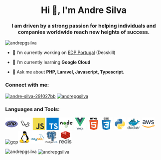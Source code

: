 <h1 align="center">Hi 👋, I'm Andre Silva</h1>
<h3 align="center">I am driven by a strong passion for helping individuals and companies worldwide reach new heights of success.</h3>

<p align="left"> <img src="https://komarev.com/ghpvc/?username=andrepgsilva&label=Profile%20views&color=0e75b6&style=flat" alt="andrepgsilva" /> </p>

- 🔭 I’m currently working on [EDP Portugal](https://www.edp.pt/particulares/servicos/mobilidade-eletrica/app-edp-charge/) (Decskill)

- 🌱 I’m currently learning **Google Cloud**

- 💬 Ask me about **PHP, Laravel, Javascript, Typescript.**

<h3 align="left">Connect with me:</h3>
<p align="left">
<a href="https://linkedin.com/in/andre-silva-291027bb" target="blank"><img align="center" src="https://raw.githubusercontent.com/rahuldkjain/github-profile-readme-generator/master/src/images/icons/Social/linked-in-alt.svg" alt="andre-silva-291027bb" height="30" width="40" /></a>
<a href="https://www.behance.net/andrepgsilva" target="blank"><img align="center" src="https://raw.githubusercontent.com/rahuldkjain/github-profile-readme-generator/master/src/images/icons/Social/behance.svg" alt="andrepgsilva" height="30" width="40" /></a>
</p>

<h3 align="left">Languages and Tools:</h3>
<p align="left"><img src="https://raw.githubusercontent.com/devicons/devicon/master/icons/php/php-original.svg" alt="php" width="40" height="40"/>&nbsp;<img src="https://github.com/vorillaz/devicons/blob/master/!SVG/laravel.svg" alt="laravel" width="40" height="40"/>&nbsp;<img src="https://raw.githubusercontent.com/devicons/devicon/master/icons/javascript/javascript-original.svg" alt="javascript" width="40" height="40"/>&nbsp;<img src="https://raw.githubusercontent.com/devicons/devicon/master/icons/typescript/typescript-original.svg" alt="typescript" width="40" height="40"/>&nbsp;<img src="https://raw.githubusercontent.com/devicons/devicon/master/icons/nodejs/nodejs-original-wordmark.svg" alt="nodejs" width="40" height="40"/>&nbsp;<img src="https://raw.githubusercontent.com/devicons/devicon/master/icons/vuejs/vuejs-original-wordmark.svg" alt="vuejs" width="40" height="40"/>&nbsp;<img src="https://raw.githubusercontent.com/devicons/devicon/master/icons/html5/html5-original-wordmark.svg" alt="html5" width="40" height="40"/><img src="https://raw.githubusercontent.com/devicons/devicon/master/icons/css3/css3-original-wordmark.svg" alt="css3" width="40" height="40"/>&nbsp;<img src="https://raw.githubusercontent.com/devicons/devicon/master/icons/python/python-original.svg" alt="python" width="40" height="40"/>&nbsp;<img src="https://raw.githubusercontent.com/devicons/devicon/master/icons/docker/docker-original-wordmark.svg" alt="docker" width="40" height="40"/>&nbsp;&nbsp;<img src="https://raw.githubusercontent.com/devicons/devicon/master/icons/amazonwebservices/amazonwebservices-original-wordmark.svg" alt="aws" width="40" height="40"/>&nbsp;&nbsp;<img src="https://www.vectorlogo.zone/logos/google_cloud/google_cloud-icon.svg" alt="gcp" width="40" height="40"/><img src="https://raw.githubusercontent.com/devicons/devicon/master/icons/linux/linux-original.svg" alt="linux" width="40" height="40"/>&nbsp;<img src="https://raw.githubusercontent.com/devicons/devicon/master/icons/mysql/mysql-original-wordmark.svg" alt="mysql" width="40" height="40"/>&nbsp;<img src="https://raw.githubusercontent.com/devicons/devicon/master/icons/postgresql/postgresql-original-wordmark.svg" alt="postgresql" width="40" height="40"/>&nbsp;<img src="https://raw.githubusercontent.com/devicons/devicon/master/icons/redis/redis-original-wordmark.svg" alt="redis" width="40" height="40"/></p>

<p><img align="left" src="https://github-readme-stats.vercel.app/api/top-langs?username=andrepgsilva&show_icons=true&locale=en&layout=compact" alt="andrepgsilva" /></p>

<p>&nbsp;<img align="center" src="https://github-readme-stats.vercel.app/api?username=andrepgsilva&show_icons=true&locale=en" alt="andrepgsilva" /></p>
